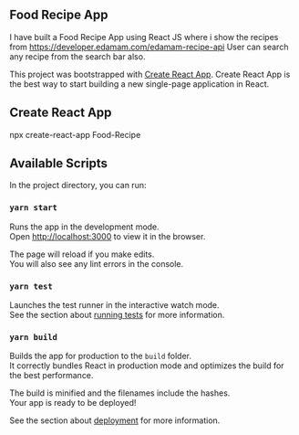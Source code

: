 ## Food Recipe App
I have built a Food Recipe App using React JS where i show the recipes from https://developer.edamam.com/edamam-recipe-api
User can search any recipe from the search bar also.

This project was bootstrapped with [Create React App](https://github.com/facebook/create-react-app).
Create React App is the best way to start building a new single-page application in React.

## Create React App

npx create-react-app Food-Recipe

## Available Scripts

In the project directory, you can run:

### `yarn start`

Runs the app in the development mode.<br />
Open [http://localhost:3000](http://localhost:3000) to view it in the browser.

The page will reload if you make edits.<br />
You will also see any lint errors in the console.

### `yarn test`

Launches the test runner in the interactive watch mode.<br />
See the section about [running tests](https://facebook.github.io/create-react-app/docs/running-tests) for more information.

### `yarn build`

Builds the app for production to the `build` folder.<br />
It correctly bundles React in production mode and optimizes the build for the best performance.

The build is minified and the filenames include the hashes.<br />
Your app is ready to be deployed!

See the section about [deployment](https://facebook.github.io/create-react-app/docs/deployment) for more information.

